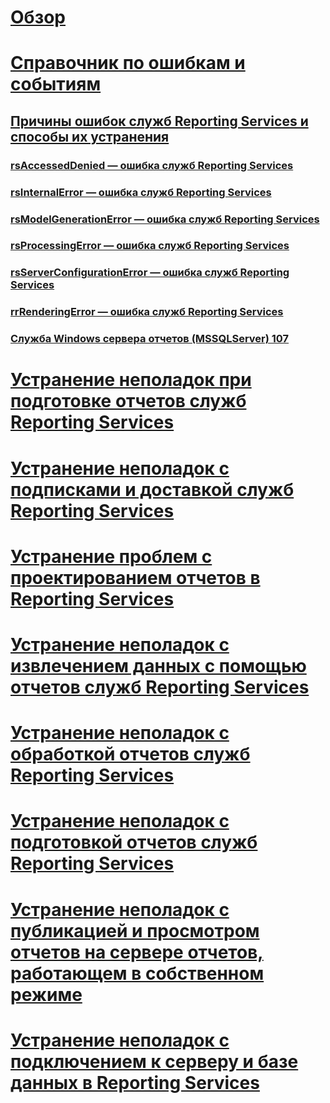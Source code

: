 # [Обзор](troubleshoot-reporting-services.md)  
# [Справочник по ошибкам и событиям](errors-and-events-reference-reporting-services.md)  
## [Причины ошибок служб Reporting Services и способы их устранения](cause-and-resolution-of-reporting-services-errors.md)  
### [rsAccessedDenied — ошибка служб Reporting Services](rsaccesseddenied-reporting-services-error.md)  
### [rsInternalError — ошибка служб Reporting Services](rsinternalerror-reporting-services-error.md)  
### [rsModelGenerationError — ошибка служб Reporting Services](rsmodelgenerationerror-reporting-services-error.md)  
### [rsProcessingError — ошибка служб Reporting Services](rsprocessingerror-reporting-services-error.md)  
### [rsServerConfigurationError — ошибка служб Reporting Services](rsserverconfigurationerror-reporting-services-error.md)  
### [rrRenderingError — ошибка служб Reporting Services](rrrenderingerror-reporting-services-error.md)  
### [Служба Windows сервера отчетов (MSSQLServer) 107](report-server-windows-service-mssqlserver-107.md)  
# [Устранение неполадок при подготовке отчетов служб Reporting Services](troubleshoot-reporting-services-report-issues.md)  
# [Устранение неполадок с подписками и доставкой служб Reporting Services](troubleshoot-reporting-services-subscriptions-and-delivery.md)  
# [Устранение проблем с проектированием отчетов в Reporting Services](troubleshoot-report-design-issues-with-reporting-services.md)  
# [Устранение неполадок с извлечением данных с помощью отчетов служб Reporting Services](troubleshoot-data-retrieval-issues-with-reporting-services-reports.md)  
# [Устранение неполадок с обработкой отчетов служб Reporting Services](troubleshoot-processing-of-reporting-services-reports.md)  
# [Устранение неполадок с подготовкой отчетов служб Reporting Services](troubleshoot-reporting-services-report-rendering-issues.md)  
# [Устранение неполадок с публикацией и просмотром отчетов на сервере отчетов, работающем в собственном режиме](troubleshoot-publishing-or-viewing-a-report-on-a-native-mode-report-server.md)  
# [Устранение неполадок с подключением к серверу и базе данных в Reporting Services](troubleshoot-server-and-database-connection-problems-with-reporting-services.md)  
